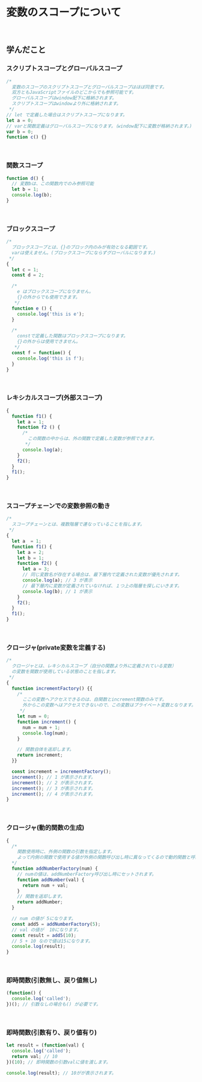 # 変数のスコープについて

<!-- START doctoc generated TOC please keep comment here to allow auto update -->
<!-- END doctoc generated TOC please keep comment here to allow auto update -->
<br>


## 学んだこと
### スクリプトスコープとグローバルスコープ
```javascript
/* 
  変数のスコープのスクリプトスコープとグローバルスコープはほぼ同意です。
  双方ともJavaScriptファイルのどこからでも参照可能です。
  グローバルスコープはwindow配下に格納されます。
  スクリプトスコープはwindowより外に格納されます。
 */
// let で定義した場合はスクリプトスコープになります。
let a = 0;
// varと関数定義はグローバルスコープになります。（window配下に変数が格納されます。)
var b = 0;
function c() {}
```
<br>

### 関数スコープ
```javascript
function d() {
  // 変数bは、この関数内でのみ参照可能
  let b = 1;
  console.log(b);
}
```
<br>

### ブロックスコープ
```javascript
/* 
  ブロックスコープとは、{}のブロック内のみが有効となる範囲です。
  varは使えません。(ブロックスコープにならずグローバルになります。)
 */
{
  let c = 1;
  const d = 2;

  /* 
    e はブロックスコープになりません。
    {}の外からでも使用できます。
   */
  function e () {
    console.log('this is e');
  }

  /* 
    constで定義した関数はブロックスコープになります。
    {}の外からは使用できません。
   */
  const f = function() {
    console.log('this is f');
  }
}
```
<br>

### レキシカルスコープ(外部スコープ)
```javascript
{
  function f1() {
    let a = 1;
    function f2 () {
      /* 
        この関数の中からは、外の関数で定義した変数が参照できます。
       */
      console.log(a);
    }
    f2();
  }
  f1();
}
```
<br>

### スコープチェーンでの変数参照の動き
```javascript
/* 
  スコープチェーンとは、複数階層で連なっていることを指します。
 */
{
  let a  = 1;
  function f1() {
    let a = 2;
    let b = 1;
    function f2() {
      let a = 3;
      // 同じ変数名が存在する場合は、最下層内で定義された変数が優先されます。
      console.log(a); // 3 が表示
      // 最下層内に変数が定義されていなければ、１つ上の階層を探しにいきます。
      console.log(b); // 1 が表示
    }
    f2();
  }
  f1();
}
```
<br>

### クロージャ(private変数を定義する)
```javascript
/* 
  クロージャとは、レキシカルスコープ（自分の関数より外に定義されている変数）
  の変数を関数が使用している状態のことを指します。
 */
{
  function incrementFactory() {{
    /*
      ここの変数へアクセスできるのは、自関数とincrement関数のみです。
      外からこの変数へはアクセスできないので、この変数はプライベート変数となります。
     */
    let num = 0;
    function increment() {
      num = num + 1;
      console.log(num);
    }

    // 関数自体を返却します。
    return increment;
  }}

  const increment = incrementFactory();
  increment(); // 1 が表示されます。
  increment(); // 2 が表示されます。
  increment(); // 3 が表示されます。
  increment(); // 4 が表示されます。
}
```
<br>

### クロージャ(動的関数の生成)
```javascript
{
  /* 
    関数使用時に、外側の関数の引数を指定します。
    よって内側の関数で使用する値が外側の関数呼び出し時に異なってくるので動的関数と呼ばれます。
  */
  function addNumberFactory(num) {
    // numの値は、addNumberFactory呼び出し時にセットされます。
    function addNumber(val) {
      return num + val;
    }
    // 関数を返却します。
    return addNumber;
  }

  // num の値が 5になります。
  const add5 = addNumberFactory(5);
  // val の値が  10になります。
  const result = add5(10);
  // 5 + 10 なので値は15になります。
  console.log(result);
}
```
<br>

### 即時関数(引数無し、戻り値無し)
```javascript
(function() {
  console.log('called');
})(); // 引数なしの場合も() が必要です。
```
<br>

### 即時関数(引数有り、戻り値有り)
```javascript
let result = (function(val) {
  console.log('called');
  return val; // 10
})(10); // 即時関数の引数valに値を渡します。

console.log(result); // 10がが表示されます。
```
<br>


